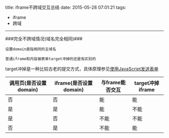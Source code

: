 title: iframe不跨域交互总结
date: 2015-05-28 07:01:21
tags:
- iframe
- 跨域

---

###完全不跨域情况(域名完全相同)###

`设置domain是指相同的主域名`

`普通iframe和内容被表单target冲掉的还是有区别的`


target冲掉是一种比较古老的提交方式，具体原理参见[使用JavaScript发送表单](https://developer.mozilla.org/zh-CN/docs/Web/Guide/HTML/Forms/Sending_forms_through_JavaScript)

调用页(是否设置domain) | iframe(是否设置domain) | 与frame能否交互 | target冲掉iframe
----  |------|---- | ----
否  | 否 | 能 | 能
是   | 是  | 能 | 不能
是  | 否  | 不能 | 不能
否   | 是  | 不能 | 能